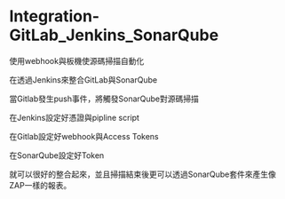# Integration-GitLab_Jenkins_SonarQube
使用webhook與板機使源碼掃描自動化

在透過Jenkins來整合GitLab與SonarQube

當Gitlab發生push事件，將觸發SonarQube對源碼掃描

在Jenkins設定好憑證與pipline script

在Gitlab設定好webhook與Access Tokens

在SonarQube設定好Token

就可以很好的整合起來，並且掃描結束後更可以透過SonarQube套件來產生像ZAP一樣的報表。
